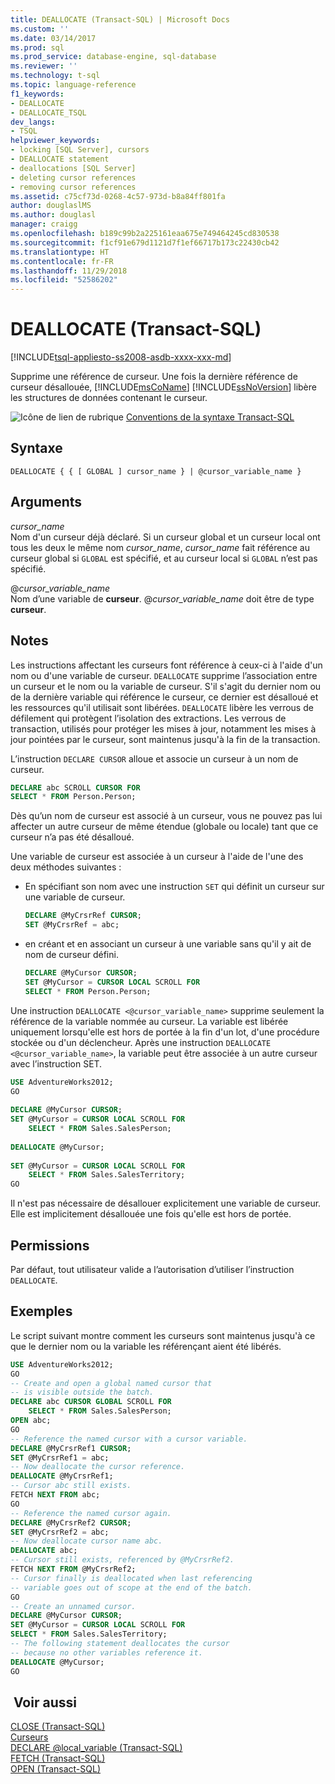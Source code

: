```yaml
---
title: DEALLOCATE (Transact-SQL) | Microsoft Docs
ms.custom: ''
ms.date: 03/14/2017
ms.prod: sql
ms.prod_service: database-engine, sql-database
ms.reviewer: ''
ms.technology: t-sql
ms.topic: language-reference
f1_keywords:
- DEALLOCATE
- DEALLOCATE_TSQL
dev_langs:
- TSQL
helpviewer_keywords:
- locking [SQL Server], cursors
- DEALLOCATE statement
- deallocations [SQL Server]
- deleting cursor references
- removing cursor references
ms.assetid: c75cf73d-0268-4c57-973d-b8a84ff801fa
author: douglaslMS
ms.author: douglasl
manager: craigg
ms.openlocfilehash: b189c99b2a225161eaa675e749464245cd830538
ms.sourcegitcommit: f1cf91e679d1121d7f1ef66717b173c22430cb42
ms.translationtype: HT
ms.contentlocale: fr-FR
ms.lasthandoff: 11/29/2018
ms.locfileid: "52586202"
---
```

# <a name="deallocate-transact-sql"></a>DEALLOCATE (Transact-SQL)
[!INCLUDE[tsql-appliesto-ss2008-asdb-xxxx-xxx-md](../../includes/tsql-appliesto-ss2008-asdb-xxxx-xxx-md.md)]

  Supprime une référence de curseur. Une fois la dernière référence de curseur désallouée, [!INCLUDE[msCoName](../../includes/msconame-md.md)] [!INCLUDE[ssNoVersion](../../includes/ssnoversion-md.md)] libère les structures de données contenant le curseur.  
  
 ![Icône de lien de rubrique](../../database-engine/configure-windows/media/topic-link.gif "Icône lien de rubrique") [Conventions de la syntaxe Transact-SQL](../../t-sql/language-elements/transact-sql-syntax-conventions-transact-sql.md)  
  
## <a name="syntax"></a>Syntaxe  
  
```  
DEALLOCATE { { [ GLOBAL ] cursor_name } | @cursor_variable_name }  
```  
  
## <a name="arguments"></a>Arguments  
 *cursor_name*  
 Nom d'un curseur déjà déclaré. Si un curseur global et un curseur local ont tous les deux le même nom *cursor_name*, *cursor_name* fait référence au curseur global si `GLOBAL` est spécifié, et au curseur local si `GLOBAL` n’est pas spécifié.  
  
 @*cursor_variable_name*  
 Nom d’une variable de **curseur**. @*cursor_variable_name* doit être de type **curseur**.  
  
## <a name="remarks"></a>Notes   
Les instructions affectant les curseurs font référence à ceux-ci à l'aide d'un nom ou d'une variable de curseur. `DEALLOCATE` supprime l’association entre un curseur et le nom ou la variable de curseur. S'il s'agit du dernier nom ou de la dernière variable qui référence le curseur, ce dernier est désalloué et les ressources qu'il utilisait sont libérées. `DEALLOCATE` libère les verrous de défilement qui protègent l’isolation des extractions. Les verrous de transaction, utilisés pour protéger les mises à jour, notamment les mises à jour pointées par le curseur, sont maintenus jusqu'à la fin de la transaction.  
  
L’instruction `DECLARE CURSOR` alloue et associe un curseur à un nom de curseur.  
  
```sql  
DECLARE abc SCROLL CURSOR FOR  
SELECT * FROM Person.Person;  
```  
  
Dès qu’un nom de curseur est associé à un curseur, vous ne pouvez pas lui affecter un autre curseur de même étendue (globale ou locale) tant que ce curseur n’a pas été désalloué.  
  
 Une variable de curseur est associée à un curseur à l'aide de l'une des deux méthodes suivantes :  
  
-   En spécifiant son nom avec une instruction `SET` qui définit un curseur sur une variable de curseur.  
  
    ```sql  
    DECLARE @MyCrsrRef CURSOR;  
    SET @MyCrsrRef = abc;  
    ```  
  
-   en créant et en associant un curseur à une variable sans qu'il y ait de nom de curseur défini.  
  
    ```sql  
    DECLARE @MyCursor CURSOR;  
    SET @MyCursor = CURSOR LOCAL SCROLL FOR  
    SELECT * FROM Person.Person;  
    ```  
  
 Une instruction `DEALLOCATE <@cursor_variable_name>` supprime seulement la référence de la variable nommée au curseur. La variable est libérée uniquement lorsqu'elle est hors de portée à la fin d'un lot, d'une procédure stockée ou d'un déclencheur. Après une instruction `DEALLOCATE <@cursor_variable_name>`, la variable peut être associée à un autre curseur avec l’instruction SET.  
  
```sql  
USE AdventureWorks2012;  
GO  
  
DECLARE @MyCursor CURSOR;  
SET @MyCursor = CURSOR LOCAL SCROLL FOR  
    SELECT * FROM Sales.SalesPerson;  
  
DEALLOCATE @MyCursor;  
  
SET @MyCursor = CURSOR LOCAL SCROLL FOR  
    SELECT * FROM Sales.SalesTerritory;  
GO  
```  
  
Il n'est pas nécessaire de désallouer explicitement une variable de curseur. Elle est implicitement désallouée une fois qu'elle est hors de portée.  
  
## <a name="permissions"></a>Permissions  
 Par défaut, tout utilisateur valide a l’autorisation d’utiliser l’instruction `DEALLOCATE`.  
  
## <a name="examples"></a>Exemples  
 Le script suivant montre comment les curseurs sont maintenus jusqu'à ce que le dernier nom ou la variable les référençant aient été libérés.  
  
```sql  
USE AdventureWorks2012;  
GO  
-- Create and open a global named cursor that  
-- is visible outside the batch.  
DECLARE abc CURSOR GLOBAL SCROLL FOR  
    SELECT * FROM Sales.SalesPerson;  
OPEN abc;  
GO  
-- Reference the named cursor with a cursor variable.  
DECLARE @MyCrsrRef1 CURSOR;  
SET @MyCrsrRef1 = abc;  
-- Now deallocate the cursor reference.  
DEALLOCATE @MyCrsrRef1;  
-- Cursor abc still exists.  
FETCH NEXT FROM abc;  
GO  
-- Reference the named cursor again.  
DECLARE @MyCrsrRef2 CURSOR;  
SET @MyCrsrRef2 = abc;  
-- Now deallocate cursor name abc.  
DEALLOCATE abc;  
-- Cursor still exists, referenced by @MyCrsrRef2.  
FETCH NEXT FROM @MyCrsrRef2;  
-- Cursor finally is deallocated when last referencing  
-- variable goes out of scope at the end of the batch.  
GO  
-- Create an unnamed cursor.  
DECLARE @MyCursor CURSOR;  
SET @MyCursor = CURSOR LOCAL SCROLL FOR  
SELECT * FROM Sales.SalesTerritory;  
-- The following statement deallocates the cursor  
-- because no other variables reference it.  
DEALLOCATE @MyCursor;  
GO  
```  
  
## <a name="see-also"></a> Voir aussi  
 [CLOSE &#40;Transact-SQL&#41;](../../t-sql/language-elements/close-transact-sql.md)   
 [Curseurs](../../relational-databases/cursors.md)   
 [DECLARE @local_variable &#40;Transact-SQL&#41;](../../t-sql/language-elements/declare-local-variable-transact-sql.md)   
 [FETCH &#40;Transact-SQL&#41;](../../t-sql/language-elements/fetch-transact-sql.md)   
 [OPEN &#40;Transact-SQL&#41;](../../t-sql/language-elements/open-transact-sql.md)  
  
  
